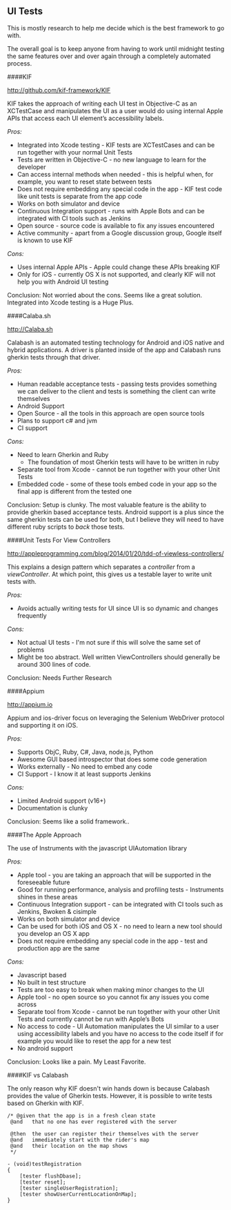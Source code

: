 UI Tests
--------

This is mostly research to help me decide which is the best framework to go with.

The overall goal is to keep anyone from having to work until midnight testing the same features over and over again through a completely automated process.

####KIF

http://github.com/kif-framework/KIF

KIF takes the approach of writing each UI test in Objective-C as an XCTestCase and manipulates the UI as a user would do using internal Apple APIs that access each UI element’s accessibility labels.


*Pros:*
 - Integrated into Xcode testing - KIF tests are XCTestCases and can be run together with your normal Unit Tests
 - Tests are written in Objective-C - no new language to learn for the developer
 - Can access internal methods when needed - this is helpful when, for example, you want to reset state between tests
 - Does not require embedding any special code in the app - KIF test code like unit tests is separate from the app code
 - Works on both simulator and device
 - Continuous Integration support - runs with Apple Bots and can be integrated with CI tools such as Jenkins
 - Open source - source code is available to fix any issues encountered
 - Active community - apart from a Google discussion group, Google itself is known to use KIF

*Cons:*
 - Uses internal Apple APIs - Apple could change these APIs breaking KIF
 - Only for iOS - currently OS X is not supported, and clearly KIF will not help you with Android UI testing

Conclusion: Not worried about the cons. Seems like a great solution. Integrated into Xcode testing is a Huge Plus.


####Calaba.sh

http://Calaba.sh

Calabash is an automated testing technology for Android and iOS native and hybrid applications. A driver is planted inside of the app
and Calabash runs gherkin tests through that driver.

*Pros:*
 - Human readable acceptance tests - passing tests provides something we can deliver to the client and tests is something the client can write themselves
 - Android Support
 - Open Source - all the tools in this approach are open source tools
 - Plans to support c# and jvm
 - CI support

*Cons:*
 - Need to learn Gherkin and Ruby
   - The foundation of most Gherkin tests will have to be written in ruby
 - Separate tool from Xcode - cannot be run together with your other Unit Tests
 - Embedded code - some of these tools embed code in your app so the final app is different from the tested one

Conclusion: Setup is clunky. The most valuable feature is the ability to provide gherkin based acceptance tests. Android support is a plus since the same gherkin tests can be used for both, but I believe they will need to have different ruby scripts to _back_ those tests.


####Unit Tests For View Controllers

http://appleprogramming.com/blog/2014/01/20/tdd-of-viewless-controllers/

This explains a design pattern which separates a _controller_ from a _viewController_. At which point, this gives us a testable layer to write unit tests with.

*Pros:*
 - Avoids actually writing tests for UI since UI is so dynamic and changes frequently

*Cons:*
 - Not actual UI tests - I'm not sure if this will solve the same set of problems
 - Might be too abstract. Well written ViewControllers should generally be around 300 lines of code.

Conclusion: Needs Further Research

####Appium

http://appium.io

Appium and ios-driver focus on leveraging the Selenium WebDriver protocol and supporting it on iOS.

*Pros:*
 - Supports ObjC, Ruby, C#, Java, node.js, Python
 - Awesome GUI based introspector that does some code generation
 - Works externally - No need to embed any code
 - CI Support - I know it at least supports Jenkins

*Cons:*
 - Limited Android support (v16+)
 - Documentation is clunky

Conclusion: Seems like a solid framework..


####The Apple Approach

The use of Instruments with the javascript UIAutomation library

*Pros:*
 - Apple tool - you are taking an approach that will be supported in the foreseeable future
 - Good for running performance, analysis and profiling tests - Instruments shines in these areas
 - Continuous Integration support - can be integrated with CI tools such as Jenkins, Bwoken & cisimple
 - Works on both simulator and device
 - Can be used for both iOS and OS X - no need to learn a new tool should you develop an OS X app
 - Does not require embedding any special code in the app - test and production app are the same

*Cons:*
 - Javascript based
 - No built in test structure
 - Tests are too easy to break when making minor changes to the UI
 - Apple tool - no open source so you cannot fix any issues you come across
 - Separate tool from Xcode - cannot be run together with your other Unit Tests and currently cannot be run with Apple’s Bots
 - No access to code - UI Automation manipulates the UI similar to a user using accessibility labels and you have no access to the code itself if for example you would like to reset the app for a new test
 - No android support

Conclusion: Looks like a pain. My Least Favorite.


####KIF vs Calabash

The only reason why KIF doesn't win hands down is because Calabash provides the value of Gherkin tests. However, it is possible to write tests based on Gherkin with KIF.

```
/* @given that the app is in a fresh clean state
 @and   that no one has ever registered with the server

 @then  the user can register their themselves with the server
 @and   immediately start with the rider's map
 @and   their location on the map shows
 */

- (void)testRegistration
{
    [tester flushDbase];
    [tester reset];
    [tester singleUserRegistration];
    [tester showUserCurrentLocationOnMap];
}
```
